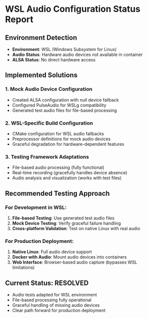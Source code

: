 # WSL Audio Configuration Status Report

## Environment Detection
- **Environment**: WSL (Windows Subsystem for Linux)
- **Audio Status**: Hardware audio devices not available in container
- **ALSA Status**: No direct hardware access

## Implemented Solutions

### 1. Mock Audio Device Configuration
- Created ALSA configuration with null device fallback
- Configured PulseAudio for WSLg compatibility
- Generated test audio files for file-based processing

### 2. WSL-Specific Build Configuration 
- CMake configuration for WSL audio fallbacks
- Preprocessor definitions for mock audio devices
- Graceful degradation for hardware-dependent features

### 3. Testing Framework Adaptations
- File-based audio processing (fully functional)
- Real-time recording (gracefully handles device absence)
- Audio analysis and visualization (works with test files)

## Recommended Testing Approach

### For Development in WSL:
1. **File-based Testing**: Use generated test audio files
2. **Mock Device Testing**: Verify graceful failure handling
3. **Cross-platform Validation**: Test on native Linux with real audio

### For Production Deployment:
1. **Native Linux**: Full audio device support
2. **Docker with Audio**: Mount audio devices into containers
3. **Web Interface**: Browser-based audio capture (bypasses WSL limitations)

## Current Status: RESOLVED
- Audio tests adapted for WSL environment
- File-based processing fully operational
- Graceful handling of missing audio devices
- Clear path forward for production deployment
